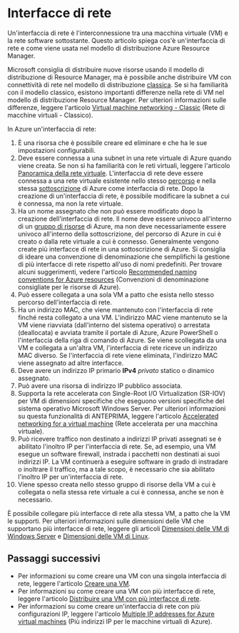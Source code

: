 <properties 
   pageTitle="Interfacce di rete | Microsoft Azure"
   description="Informazioni sulle interfacce di rete di Azure in Azure Resource Manager."
   services="virtual-network"
   documentationCenter="na"
   authors="jimdial"
   manager="carmonm"
   editor=""
   tags="azure-resource-manager"
/>
<tags 
   ms.service="virtual-network"
   ms.devlang="na"
   ms.topic="article"
   ms.tgt_pltfrm="na"
   ms.workload="infrastructure-services"
   ms.date="09/23/2016"
   ms.author="jdial" />

# Interfacce di rete

Un'interfaccia di rete è l'interconnessione tra una macchina virtuale (VM) e la rete software sottostante. Questo articolo spiega cos'è un'interfaccia di rete e come viene usata nel modello di distribuzione Azure Resource Manager.

Microsoft consiglia di distribuire nuove risorse usando il modello di distribuzione di Resource Manager, ma è possibile anche distribuire VM con connettività di rete nel modello di distribuzione [classica](virtual-network-ip-addresses-overview-classic.md). Se si ha familiarità con il modello classico, esistono importanti differenze nella rete di VM nel modello di distribuzione Resource Manager. Per ulteriori informazioni sulle differenze, leggere l'articolo [Virtual machine networking - Classic](virtual-network-ip-addresses-overview-classic.md#differences-between-resource-manager-and-classic-deployments) (Rete di macchine virtuali - Classico).

In Azure un'interfaccia di rete:

1. È una risorsa che è possibile creare ed eliminare e che ha le sue impostazioni configurabili.
2. Deve essere connessa a una subnet in una rete virtuale di Azure quando viene creata. Se non si ha familiarità con le reti virtuali, leggere l'articolo [Panoramica della rete virtuale](virtual-networks-overview.md). L'interfaccia di rete deve essere connessa a una rete virtuale esistente nello stesso [percorso](https://azure.microsoft.com/regions) e nella stessa [sottoscrizione](../azure-glossary-cloud-terminology.md#subscription) di Azure come interfaccia di rete. Dopo la creazione di un'interfaccia di rete, è possibile modificare la subnet a cui è connessa, ma non la rete virtuale.
3. Ha un nome assegnato che non può essere modificato dopo la creazione dell'interfaccia di rete. Il nome deve essere univoco all'interno di un [gruppo di risorse](../resource-group-overview.md#resource-groups) di Azure, ma non deve necessariamente essere univoco all'interno della sottoscrizione, del percorso di Azure in cui è creato o dalla rete virtuale a cui è connesso. Generalmente vengono create più interfacce di rete in una sottoscrizione di Azure. Si consiglia di ideare una convenzione di denominazione che semplifichi la gestione di più interfacce di rete rispetto all'uso di nomi predefiniti. Per trovare alcuni suggerimenti, vedere l'articolo [Recommended naming conventions for Azure resources](../guidance/guidance-naming-conventions.md) (Convenzioni di denominazione consigliate per le risorse di Azure).
4. Può essere collegata a una sola VM a patto che esista nello stesso percorso dell'interfaccia di rete.
5. Ha un indirizzo MAC, che viene mantenuto con l'interfaccia di rete finché resta collegato a una VM. L'indirizzo MAC viene mantenuto se la VM viene riavviata (dall'interno del sistema operativo) o arrestata (deallocata) e avviata tramite il portale di Azure, Azure PowerShell o l'interfaccia della riga di comando di Azure. Se viene scollegata da una VM e collegata a un'altra VM, l'interfaccia di rete riceve un indirizzo MAC diverso. Se l'interfaccia di rete viene eliminata, l'indirizzo MAC viene assegnato ad altre interfacce.
6. Deve avere un indirizzo IP primario **IPv4** *privato* statico o dinamico assegnato.
8. Può avere una risorsa di indirizzo IP pubblico associata.
9. Supporta la rete accelerata con Single-Root I/O Virtualization (SR-IOV) per VM di dimensioni specifiche che eseguono versioni specifiche del sistema operativo Microsoft Windows Server. Per ulteriori informazioni su questa funzionalità di ANTEPRIMA, leggere l'articolo [Accelerated networking for a virtual machine](virtual-network-accelerated-networking-powershell.md) (Rete accelerata per una macchina virtuale).
10. Può ricevere traffico non destinato a indirizzi IP privati assegnati se è abilitato l'inoltro IP per l'interfaccia di rete. Se, ad esempio, una VM esegue un software firewall, instrada i pacchetti non destinati ai suoi indirizzi IP. La VM continuerà a eseguire software in grado di instradare o inoltrare il traffico, ma a tale scopo, è necessario che sia abilitato l'inoltro IP per un'interfaccia di rete.
11. Viene spesso creata nello stesso gruppo di risorse della VM a cui è collegata o nella stessa rete virtuale a cui è connessa, anche se non è necessario.

È possibile collegare più interfacce di rete alla stessa VM, a patto che la VM le supporti. Per ulteriori informazioni sulle dimensioni delle VM che supportano più interfacce di rete, leggere gli articoli [Dimensioni delle VM di Windows Server](../virtual-machines/virtual-machines-windows-sizes.md) e [Dimensioni delle VM di Linux](../virtual-machines/virtual-machines-linux-sizes.md).

## Passaggi successivi

- Per informazioni su come creare una VM con una singola interfaccia di rete, leggere l'articolo [Creare una VM](../virtual-machines/virtual-machines-windows-hero-tutorial.md).
- Per informazioni su come creare una VM con più interfacce di rete, leggere l'articolo [Distribuire una VM con più interfacce di rete](virtual-network-deploy-multinic-arm-ps.md).
- Per informazioni su come creare un'interfaccia di rete con più configurazioni IP, leggere l'articolo [Multiple IP addresses for Azure virtual machines](virtual-network-multiple-ip-addresses-powershell.md) (Più indirizzi IP per le macchine virtuali di Azure).

<!---HONumber=AcomDC_0928_2016-->